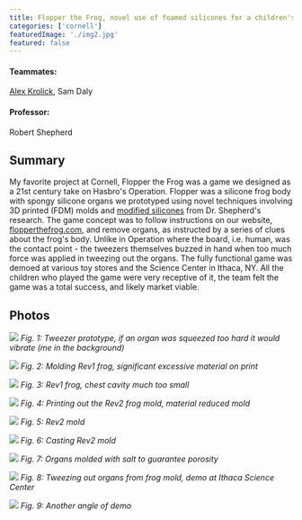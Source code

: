 ```yaml
---
title: Flopper the Frog, novel use of foamed silicones for a children's toy
categories: ['cornell']
featuredImage: './img2.jpg'
featured: false
---
```

#### Teammates:
[Alex Krolick](https://alexkrolick.com/), Sam Daly

#### Professor:
Robert Shepherd

## Summary

My favorite project at Cornell, Flopper the Frog was a game we designed as a 21st century take on Hasbro's Operation. Flopper was a silicone frog body with spongy silicone organs we prototyped using novel techniques involving 3D printed (FDM) molds and [modified silicones](https://cornell.flintbox.com/#technologies/76b9d5de-6d12-4084-99ee-3abc60e46795) from Dr. Shepherd's research. The game concept was to follow instructions on our website, [flopperthefrog.com](http://flopperthefrog.com/), and remove organs, as instructed by a series of clues about the frog's body. Unlike in Operation where the board, i.e. human, was the contact point - the tweezers themselves buzzed in hand when too much force was applied in tweezing out the organs.  The fully functional game was demoed at various toy stores and the Science Center in Ithaca, NY. All the children who played the game were very receptive of it, the team felt the game was a total success, and likely market viable.

## Photos
![](img1.jpg)
*Fig. 1: Tweezer prototype, if an organ was squeezed too hard it would vibrate (me in the background)*

![](img2.jpg)
*Fig. 2: Molding Rev1 frog, significant excessive material on print*

![](img3.jpg)
*Fig. 3: Rev1 frog, chest cavity much too small*

![](img4.jpg)
*Fig. 4: Printing out the Rev2 frog mold, material reduced mold*

![](img5.jpg)
*Fig. 5: Rev2 mold*

![](img6.jpg)
*Fig. 6: Casting Rev2 mold*

![](img9.jpg)
*Fig. 7: Organs molded with salt to guarantee porosity*

![](img7.jpg)
*Fig. 8: Tweezing out organs from frog mold, demo at Ithaca Science Center*

![](img8.jpg)
*Fig. 9: Another angle of demo*
